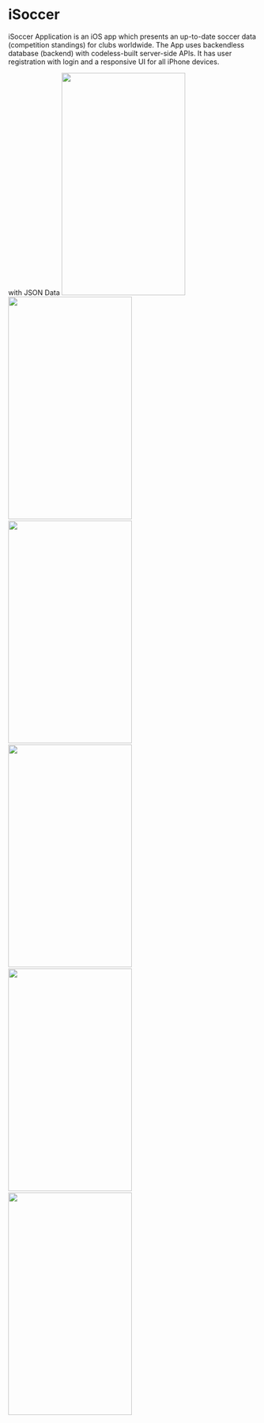 # iSoccer

iSoccer Application is an iOS app which presents an up-to-date soccer data (competition standings) for clubs worldwide. 
The App uses backendless database (backend) with codeless-built server-side APIs.
It has user registration with login and a responsive UI for all iPhone devices.

with JSON Data
<img src="https://user-images.githubusercontent.com/48488596/60681337-91825980-9e97-11e9-85c5-ceccb32ef0e9.png" width=250 height=450/>&emsp;<img src="https://user-images.githubusercontent.com/48488596/60681338-91825980-9e97-11e9-8a9a-c51eb82ebb47.png" width=250 height=450/>&emsp;<img src="https://user-images.githubusercontent.com/48488596/60681339-91825980-9e97-11e9-9cd5-e7b31e89de17.png" width=250 height=450/>&emsp;<img src="https://user-images.githubusercontent.com/48488596/60681341-921af000-9e97-11e9-92cf-2dfe6c90af7d.png" width=250 height=450/>&emsp;<img src="https://user-images.githubusercontent.com/48488596/60681344-921af000-9e97-11e9-8267-b5e6612c739b.png" width=250 height=450/>&emsp;<img src="https://user-images.githubusercontent.com/48488596/60681346-92b38680-9e97-11e9-91e5-890e93cc5707.png" width=250 height=450/>&emsp;
